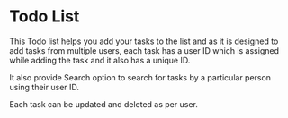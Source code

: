 # Todo List

This Todo list helps you add your tasks to the list and as it is designed to add tasks from multiple users, each task has a user ID which is assigned while adding the task and it also has a unique ID.

It also provide Search option to search for tasks by a particular person using their user ID.

Each task can be updated and deleted as per user.
